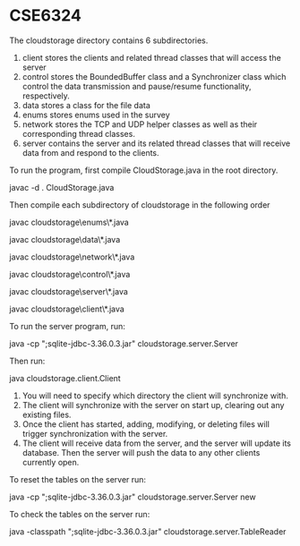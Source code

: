 # CSE6324
The cloudstorage directory contains 6 subdirectories.

1) client stores the clients and related thread classes that will access the server
2) control stores the BoundedBuffer class and a Synchronizer class which control the data transmission and pause/resume functionality, respectively.
3) data stores a class for the file data
4) enums stores enums used in the survey
5) network stores the TCP and UDP helper classes as well as their corresponding thread classes.
6) server contains the server and its related thread classes that will receive data from and respond to the clients.

To run the program, first compile CloudStorage.java in the root directory.

javac -d . CloudStorage.java

Then compile each subdirectory of cloudstorage in the following order

javac cloudstorage\enums\\*.java

javac cloudstorage\data\\*.java

javac cloudstorage\network\\*.java

javac cloudstorage\control\\*.java

javac cloudstorage\server\\*.java

javac cloudstorage\client\\*.java

To run the server program, run: 

java -cp ";sqlite-jdbc-3.36.0.3.jar" cloudstorage.server.Server

Then run:

java cloudstorage.client.Client

1) You will need to specify which directory the client will synchronize with.
2) The client will synchronize with the server on start up, clearing out any existing files.
3) Once the client has started, adding, modifying, or deleting files will trigger synchronization with the server.
4) The client will receive data from the server, and the server will update its database. Then the server will push the data to any other clients currently open.

To reset the tables on the server run:

java -cp ";sqlite-jdbc-3.36.0.3.jar" cloudstorage.server.Server new


To check the tables on the server run:

java -classpath ";sqlite-jdbc-3.36.0.3.jar" cloudstorage.server.TableReader
